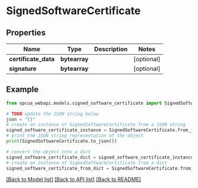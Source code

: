 # SignedSoftwareCertificate


## Properties

Name | Type | Description | Notes
------------ | ------------- | ------------- | -------------
**certificate_data** | **bytearray** |  | [optional] 
**signature** | **bytearray** |  | [optional] 

## Example

```python
from opcua_webapi.models.signed_software_certificate import SignedSoftwareCertificate

# TODO update the JSON string below
json = "{}"
# create an instance of SignedSoftwareCertificate from a JSON string
signed_software_certificate_instance = SignedSoftwareCertificate.from_json(json)
# print the JSON string representation of the object
print(SignedSoftwareCertificate.to_json())

# convert the object into a dict
signed_software_certificate_dict = signed_software_certificate_instance.to_dict()
# create an instance of SignedSoftwareCertificate from a dict
signed_software_certificate_from_dict = SignedSoftwareCertificate.from_dict(signed_software_certificate_dict)
```
[[Back to Model list]](../README.md#documentation-for-models) [[Back to API list]](../README.md#documentation-for-api-endpoints) [[Back to README]](../README.md)


